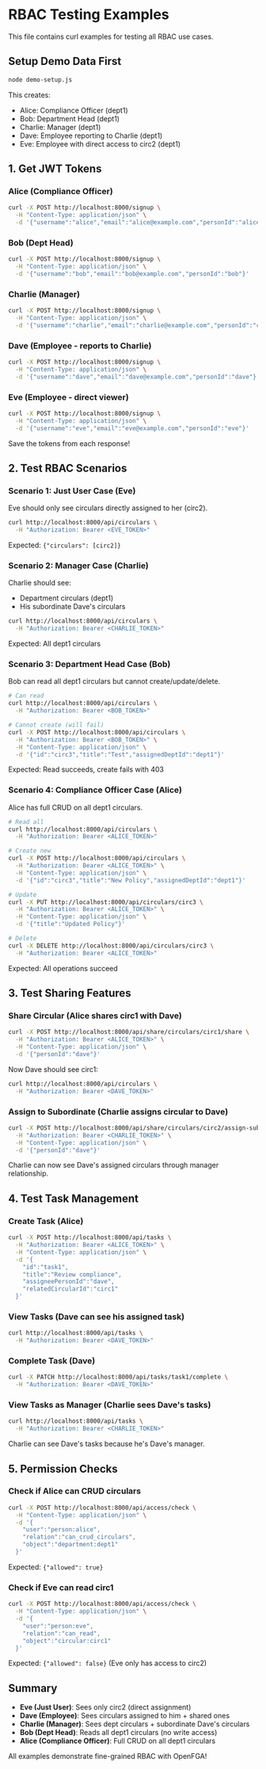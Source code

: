 # RBAC Testing Examples

This file contains curl examples for testing all RBAC use cases.

## Setup Demo Data First

```bash
node demo-setup.js
```

This creates:

- Alice: Compliance Officer (dept1)
- Bob: Department Head (dept1)
- Charlie: Manager (dept1)
- Dave: Employee reporting to Charlie (dept1)
- Eve: Employee with direct access to circ2 (dept1)

## 1. Get JWT Tokens

### Alice (Compliance Officer)

```bash
curl -X POST http://localhost:8000/signup \
  -H "Content-Type: application/json" \
  -d '{"username":"alice","email":"alice@example.com","personId":"alice"}'
```

### Bob (Dept Head)

```bash
curl -X POST http://localhost:8000/signup \
  -H "Content-Type: application/json" \
  -d '{"username":"bob","email":"bob@example.com","personId":"bob"}'
```

### Charlie (Manager)

```bash
curl -X POST http://localhost:8000/signup \
  -H "Content-Type: application/json" \
  -d '{"username":"charlie","email":"charlie@example.com","personId":"charlie"}'
```

### Dave (Employee - reports to Charlie)

```bash
curl -X POST http://localhost:8000/signup \
  -H "Content-Type: application/json" \
  -d '{"username":"dave","email":"dave@example.com","personId":"dave"}'
```

### Eve (Employee - direct viewer)

```bash
curl -X POST http://localhost:8000/signup \
  -H "Content-Type: application/json" \
  -d '{"username":"eve","email":"eve@example.com","personId":"eve"}'
```

Save the tokens from each response!

## 2. Test RBAC Scenarios

### Scenario 1: Just User Case (Eve)

Eve should only see circulars directly assigned to her (circ2).

```bash
curl http://localhost:8000/api/circulars \
  -H "Authorization: Bearer <EVE_TOKEN>"
```

Expected: `{"circulars": [circ2]}`

### Scenario 2: Manager Case (Charlie)

Charlie should see:

- Department circulars (dept1)
- His subordinate Dave's circulars

```bash
curl http://localhost:8000/api/circulars \
  -H "Authorization: Bearer <CHARLIE_TOKEN>"
```

Expected: All dept1 circulars

### Scenario 3: Department Head Case (Bob)

Bob can read all dept1 circulars but cannot create/update/delete.

```bash
# Can read
curl http://localhost:8000/api/circulars \
  -H "Authorization: Bearer <BOB_TOKEN>"

# Cannot create (will fail)
curl -X POST http://localhost:8000/api/circulars \
  -H "Authorization: Bearer <BOB_TOKEN>" \
  -H "Content-Type: application/json" \
  -d '{"id":"circ3","title":"Test","assignedDeptId":"dept1"}'
```

Expected: Read succeeds, create fails with 403

### Scenario 4: Compliance Officer Case (Alice)

Alice has full CRUD on all dept1 circulars.

```bash
# Read all
curl http://localhost:8000/api/circulars \
  -H "Authorization: Bearer <ALICE_TOKEN>"

# Create new
curl -X POST http://localhost:8000/api/circulars \
  -H "Authorization: Bearer <ALICE_TOKEN>" \
  -H "Content-Type: application/json" \
  -d '{"id":"circ3","title":"New Policy","assignedDeptId":"dept1"}'

# Update
curl -X PUT http://localhost:8000/api/circulars/circ3 \
  -H "Authorization: Bearer <ALICE_TOKEN>" \
  -H "Content-Type: application/json" \
  -d '{"title":"Updated Policy"}'

# Delete
curl -X DELETE http://localhost:8000/api/circulars/circ3 \
  -H "Authorization: Bearer <ALICE_TOKEN>"
```

Expected: All operations succeed

## 3. Test Sharing Features

### Share Circular (Alice shares circ1 with Dave)

```bash
curl -X POST http://localhost:8000/api/share/circulars/circ1/share \
  -H "Authorization: Bearer <ALICE_TOKEN>" \
  -H "Content-Type: application/json" \
  -d '{"personId":"dave"}'
```

Now Dave should see circ1:

```bash
curl http://localhost:8000/api/circulars \
  -H "Authorization: Bearer <DAVE_TOKEN>"
```

### Assign to Subordinate (Charlie assigns circular to Dave)

```bash
curl -X POST http://localhost:8000/api/share/circulars/circ2/assign-subordinate \
  -H "Authorization: Bearer <CHARLIE_TOKEN>" \
  -H "Content-Type: application/json" \
  -d '{"personId":"dave"}'
```

Charlie can now see Dave's assigned circulars through manager relationship.

## 4. Test Task Management

### Create Task (Alice)

```bash
curl -X POST http://localhost:8000/api/tasks \
  -H "Authorization: Bearer <ALICE_TOKEN>" \
  -H "Content-Type: application/json" \
  -d '{
    "id":"task1",
    "title":"Review compliance",
    "assigneePersonId":"dave",
    "relatedCircularId":"circ1"
  }'
```

### View Tasks (Dave can see his assigned task)

```bash
curl http://localhost:8000/api/tasks \
  -H "Authorization: Bearer <DAVE_TOKEN>"
```

### Complete Task (Dave)

```bash
curl -X PATCH http://localhost:8000/api/tasks/task1/complete \
  -H "Authorization: Bearer <DAVE_TOKEN>"
```

### View Tasks as Manager (Charlie sees Dave's tasks)

```bash
curl http://localhost:8000/api/tasks \
  -H "Authorization: Bearer <CHARLIE_TOKEN>"
```

Charlie can see Dave's tasks because he's Dave's manager.

## 5. Permission Checks

### Check if Alice can CRUD circulars

```bash
curl -X POST http://localhost:8000/api/access/check \
  -H "Content-Type: application/json" \
  -d '{
    "user":"person:alice",
    "relation":"can_crud_circulars",
    "object":"department:dept1"
  }'
```

Expected: `{"allowed": true}`

### Check if Eve can read circ1

```bash
curl -X POST http://localhost:8000/api/access/check \
  -H "Content-Type: application/json" \
  -d '{
    "user":"person:eve",
    "relation":"can_read",
    "object":"circular:circ1"
  }'
```

Expected: `{"allowed": false}` (Eve only has access to circ2)

## Summary

- **Eve (Just User)**: Sees only circ2 (direct assignment)
- **Dave (Employee)**: Sees circulars assigned to him + shared ones
- **Charlie (Manager)**: Sees dept circulars + subordinate Dave's circulars
- **Bob (Dept Head)**: Reads all dept1 circulars (no write access)
- **Alice (Compliance Officer)**: Full CRUD on all dept1 circulars

All examples demonstrate fine-grained RBAC with OpenFGA!

